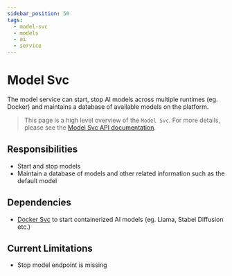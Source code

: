 ```yaml
---
sidebar_position: 50
tags:
  - model-svc
  - models
  - ai
  - service
---
```


# Model Svc

The model service can start, stop AI models across multiple runtimes (eg. Docker) and maintains a database of available models on the platform.

> This page is a high level overview of the `Model Svc`. For more details, please see the [Model Svc API documentation](/docs/superplatform/start-default-model).

## Responsibilities

- Start and stop models
- Maintain a database of models and other related information such as the default model

## Dependencies

- [Docker Svc](/docs/services/docker-svc) to start containerized AI models (eg. Llama, Stabel Diffusion etc.)

## Current Limitations

- Stop model endpoint is missing
